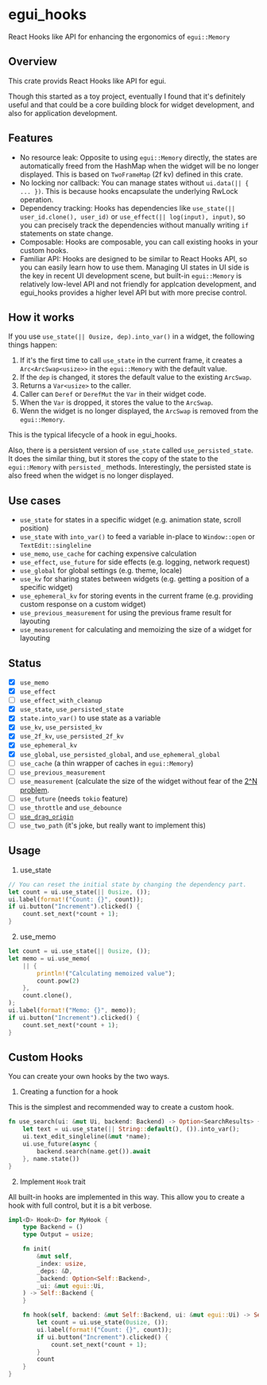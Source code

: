 # egui_hooks

React Hooks like API for enhancing the ergonomics of `egui::Memory`

## Overview

This crate provids React Hooks like API for egui.

Though this started as a toy project, eventually I found that it's definitely
useful and that could be a core building block for widget development, and also
for application development.

## Features

- No resource leak: Opposite to using `egui::Memory` directly, the states are
  automatically freed from the HashMap when the widget will be no longer
  displayed. This is based on `TwoFrameMap` (2f kv) defined in this crate.
- No locking nor callback: You can manage states without `ui.data(|| { ... })`.
  This is because hooks encapsulate the underlying RwLock operation.
- Dependency tracking: Hooks has dependencies like
  `use_state(|| user_id.clone(), user_id)` or
  `use_effect(|| log(input), input)`, so you can precisely track the
  dependencies without manually writing `if` statements on state change.
- Composable: Hooks are composable, you can call existing hooks in your custom
  hooks.
- Familiar API: Hooks are designed to be similar to React Hooks API, so you can
  easily learn how to use them. Managing UI states in UI side is the key in
  recent UI development scene, but built-in `egui::Memory` is relatively
  low-level API and not friendly for applcation development, and egui_hooks
  provides a higher level API but with more precise control.

## How it works

If you use `use_state(|| 0usize, dep).into_var()` in a widget, the following
things happen:

1. If it's the first time to call `use_state` in the current frame, it creates a
   `Arc<ArcSwap<usize>>` in the `egui::Memory` with the default value.
2. If the `dep` is changed, it stores the default value to the existing
   `ArcSwap`.
3. Returns a `Var<usize>` to the caller.
4. Caller can `Deref` or `DerefMut` the `Var` in their widget code.
5. When the `Var` is dropped, it stores the value to the `ArcSwap`.
6. Wenn the widget is no longer displayed, the `ArcSwap` is removed from the
   `egui::Memory`.

This is the typical lifecycle of a hook in egui_hooks.

Also, there is a persistent version of `use_state` called `use_persisted_state`.
It does the similar thing, but it stores the copy of the state to the
`egui::Memory` with `persisted_` methods. Interestingly, the persisted state is
also freed when the widget is no longer displayed.

## Use cases

- `use_state` for states in a specific widget (e.g. animation state, scroll
  position)
- `use_state` with `into_var()` to feed a variable in-place to `Window::open` or
  `TextEdit::singleline`
- `use_memo`, `use_cache` for caching expensive calculation
- `use_effect`, `use_future` for side effects (e.g. logging, network request)
- `use_global` for global settings (e.g. theme, locale)
- `use_kv` for sharing states between widgets (e.g. getting a position of a
  specific widget)
- `use_ephemeral_kv` for storing events in the current frame (e.g. providing
  custom response on a custom widget)
- `use_previous_measurement` for using the previous frame result for layouting
- `use_measurement` for calculating and memoizing the size of a widget for
  layouting

## Status

- [x] `use_memo`
- [x] `use_effect`
- [ ] `use_effect_with_cleanup`
- [x] `use_state`, `use_persisted_state`
- [x] `state.into_var()` to use state as a variable
- [x] `use_kv`, `use_persisted_kv`
- [x] `use_2f_kv`, `use_persisted_2f_kv`
- [x] `use_ephemeral_kv`
- [x] `use_global`, `use_persisted_global`, and `use_ephemeral_global`
- [ ] `use_cache` (a thin wrapper of caches in `egui::Memory`)
- [ ] `use_previous_measurement`
- [ ] `use_measurement` (calculate the size of the widget without fear of the
      [2^N problem](https://github.com/emilk/egui/issues/606#issuecomment-899065242).
- [ ] `use_future` (needs `tokio` feature)
- [ ] `use_throttle` and `use_debounce`
- [ ] [`use_drag_origin`](https://github.com/ryo33/egui_hooks/issues/9)
- [ ] `use_two_path` (it's joke, but really want to implement this)

## Usage

1. use_state

```rust
// You can reset the initial state by changing the dependency part.
let count = ui.use_state(|| 0usize, ());
ui.label(format!("Count: {}", count));
if ui.button("Increment").clicked() {
    count.set_next(*count + 1);
}
```

2. use_memo

```rust
let count = ui.use_state(|| 0usize, ());
let memo = ui.use_memo(
    || {
        println!("Calculating memoized value");
        count.pow(2)
    },
    count.clone(),
);
ui.label(format!("Memo: {}", memo));
if ui.button("Increment").clicked() {
    count.set_next(*count + 1);
}
```

## Custom Hooks

You can create your own hooks by the two ways.

1. Creating a function for a hook

This is the simplest and recommended way to create a custom hook.

```rust
fn use_search(ui: &mut Ui, backend: Backend) -> Option<SearchResults> {
    let text = ui.use_state(|| String::default(), ()).into_var();
    ui.text_edit_singleline(&mut *name);
    ui.use_future(async {
        backend.search(name.get()).await
    }, name.state())
}
```

2. Implement `Hook` trait

All built-in hooks are implemented in this way. This allow you to create a hook
with full control, but it is a bit verbose.

```rust
impl<D> Hook<D> for MyHook {
    type Backend = ()
    type Output = usize;

    fn init(
        &mut self,
        _index: usize,
        _deps: &D,
        _backend: Option<Self::Backend>,
        _ui: &mut egui::Ui,
    ) -> Self::Backend {
    }

    fn hook(self, backend: &mut Self::Backend, ui: &mut egui::Ui) -> Self::Output {
        let count = ui.use_state(0usize, ());
        ui.label(format!("Count: {}", count));
        if ui.button("Increment").clicked() {
            count.set_next(*count + 1);
        }
        count
    }
}
```
